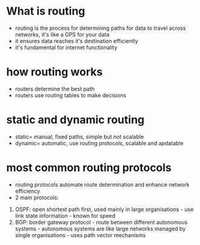 # What is routing

- routing is the process for determining paths for data to travel across networks, it's like a GPS for your data
- it ensures data reaches it's destination efficiently
- it's fundamental for internet functionality

# how routing works

- routers determine the best path
- routers use routing tables to make decisions

# static and dynamic routing

- static= manual, fixed paths, simple but not scalable
- dynamic= automatic, use routing protocols, scalable and apdatable

# most common routing protocols

- routing protocols automate route determination and enhance network efficiency
- 2 main protocols:
1) OSPF: open shortest path first, used mainly in large organisations
        - use link state information
        - known for speed
2) BGP: border gateway protocol
        - route between different autonomous systems
        - autonomous systems are like large networks managed by single organisations
        - uses path vector mechanisms